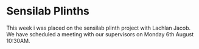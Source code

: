 # Sensilab Plinths
This week i was placed on the sensilab plinth project with Lachlan Jacob. We have scheduled a meeting with our supervisors on Monday 6th August 10:30AM.